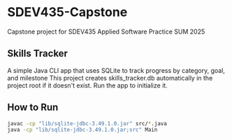 # SDEV435-Capstone
Capstone project for SDEV435 Applied Software Practice SUM 2025

## Skills Tracker
A simple Java CLI app that uses SQLite to track progress by category, goal, and milestone
This project creates skills_tracker.db automatically in the project root if it doesn't exist.
Run the app to initialize it.

## How to Run
```bash
javac -cp "lib/sqlite-jdbc-3.49.1.0.jar" src/*.java
java -cp "lib/sqlite-jdbc-3.49.1.0.jar;src" Main
